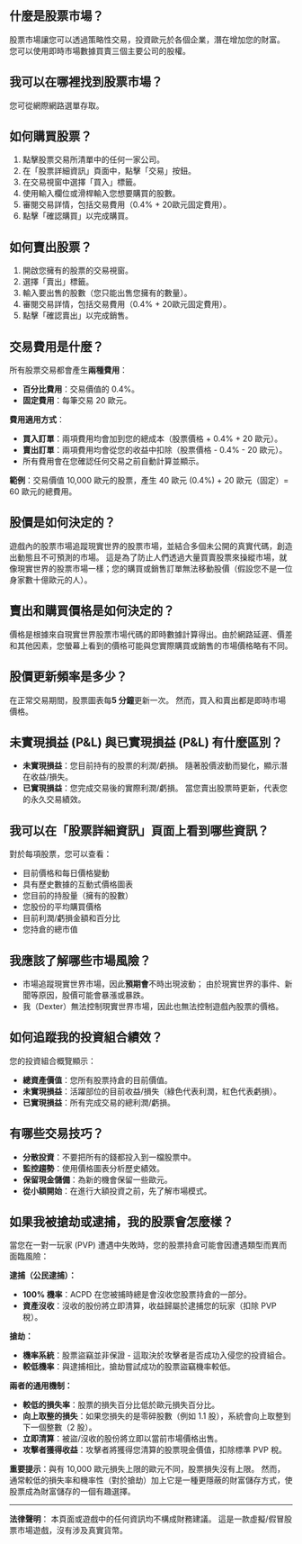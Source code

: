 ## 什麼是股票市場？

股票市場讓您可以透過策略性交易，投資歐元於各個企業，潛在增加您的財富。 您可以使用即時市場數據買賣三個主要公司的股權。

## 我可以在哪裡找到股票市場？

您可從網際網路選單存取。

## 如何購買股票？

1. 點擊股票交易所清單中的任何一家公司。
2. 在「股票詳細資訊」頁面中，點擊「交易」按鈕。
3. 在交易視窗中選擇「買入」標籤。
4. 使用輸入欄位或滑桿輸入您想要購買的股數。
5. 審閱交易詳情，包括交易費用（0.4% + 20歐元固定費用）。
6. 點擊「確認購買」以完成購買。

## 如何賣出股票？

1. 開啟您擁有的股票的交易視窗。
2. 選擇「賣出」標籤。
3. 輸入要出售的股數（您只能出售您擁有的數量）。
4. 審閱交易詳情，包括交易費用（0.4% + 20歐元固定費用）。
5. 點擊「確認賣出」以完成銷售。

## 交易費用是什麼？

所有股票交易都會產生**兩種費用**：

- **百分比費用**：交易價值的 0.4%。
- **固定費用**：每筆交易 20 歐元。

**費用適用方式**：

- **買入訂單**：兩項費用均會加到您的總成本（股票價格 + 0.4% + 20 歐元）。
- **賣出訂單**：兩項費用均會從您的收益中扣除（股票價格 - 0.4% - 20 歐元）。
- 所有費用會在您確認任何交易之前自動計算並顯示。

**範例**：交易價值 10,000 歐元的股票，產生 40 歐元 (0.4%) + 20 歐元（固定）= 60 歐元的總費用。

## 股價是如何決定的？

遊戲內的股票市場追蹤現實世界的股票市場，並結合多個未公開的真實代碼，創造出動態且不可預測的市場。 這是為了防止人們透過大量買賣股票來操縱市場，就像現實世界的股票市場一樣；您的購買或銷售訂單無法移動股價（假設您不是一位身家數十億歐元的人）。

## 賣出和購買價格是如何決定的？

價格是根據來自現實世界股票市場代碼的即時數據計算得出。由於網路延遲、價差和其他因素，您螢幕上看到的價格可能與您實際購買或銷售的市場價格略有不同。

## 股價更新頻率是多少？

在正常交易期間，股票圖表每**5 分鐘**更新一次。 然而，買入和賣出都是即時市場價格。

## 未實現損益 (P&L) 與已實現損益 (P&L) 有什麼區別？

- **未實現損益**：您目前持有的股票的利潤/虧損。 隨著股價波動而變化，顯示潛在收益/損失。
- **已實現損益**：您完成交易後的實際利潤/虧損。 當您賣出股票時更新，代表您的永久交易績效。

## 我可以在「股票詳細資訊」頁面上看到哪些資訊？

對於每項股票，您可以查看：

- 目前價格和每日價格變動
- 具有歷史數據的互動式價格圖表
- 您目前的持股量（擁有的股數）
- 您股份的平均購買價格
- 目前利潤/虧損金額和百分比
- 您持倉的總市值

## 我應該了解哪些市場風險？

- 市場追蹤現實世界市場，因此**預期會**不時出現波動；
  由於現實世界的事件、新聞等原因，股價可能會暴漲或暴跌。
- 我（Dexter）無法控制現實世界市場，因此也無法控制遊戲內股票的價格。

## 如何追蹤我的投資組合績效？

您的投資組合概覽顯示：

- **總資產價值**：您所有股票持倉的目前價值。
- **未實現損益**：活躍部位的目前收益/損失（綠色代表利潤，紅色代表虧損）。
- **已實現損益**：所有完成交易的總利潤/虧損。

## 有哪些交易技巧？

- **分散投資**：不要把所有的錢都投入到一檔股票中。
- **監控趨勢**：使用價格圖表分析歷史績效。
- **保留現金儲備**：為新的機會保留一些歐元。
- **從小額開始**：在進行大額投資之前，先了解市場模式。

## 如果我被搶劫或逮捕，我的股票會怎麼樣？

當您在一對一玩家 (PVP) 遭遇中失敗時，您的股票持倉可能會因遭遇類型而異而面臨風險：

**逮捕（公民逮捕）：**

- **100% 機率**：ACPD 在您被捕時總是會沒收您股票持倉的一部分。
- **資產沒收**：沒收的股份將立即清算，收益歸屬於逮捕您的玩家（扣除 PVP 稅）。

**搶劫：**

- **機率系統**：股票盜竊並非保證 - 這取決於攻擊者是否成功入侵您的投資組合。
- **較低機率**：與逮捕相比，搶劫嘗試成功的股票盜竊機率較低。

**兩者的通用機制：**

- **較低的損失率**：股票的損失百分比低於歐元損失百分比。
- **向上取整的損失**：如果您損失的是零碎股數（例如 1.1 股），系統會向上取整到下一個整數（2 股）。
- **立即清算**：被盜/沒收的股份將立即以當前市場價格出售。
- **攻擊者獲得收益**：攻擊者將獲得您清算的股票現金價值，扣除標準 PVP 稅。

**重要提示**：與有 10,000 歐元損失上限的歐元不同，股票損失沒有上限。 然而，通常較低的損失率和機率性（對於搶劫）加上它是一種更隱蔽的財富儲存方式，使股票成為財富儲存的一個有趣選擇。

---

**法律聲明**：
本頁面或遊戲中的任何資訊均不構成財務建議。 這是一款虛擬/假冒股票市場遊戲，沒有涉及真實貨幣。
